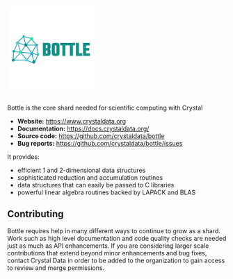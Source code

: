 # <img alt="Bottle" src="./static/bottlelogo.png">

Bottle is the core shard needed for scientific computing with Crystal

- **Website:** https://www.crystaldata.org
- **Documentation:** https://docs.crystaldata.org/
- **Source code:** https://github.com/crystaldata/bottle
- **Bug reports:** https://github.com/crystaldata/bottle/issues

It provides:

- efficient 1 and 2-dimensional data structures
- sophisticated reduction and accumulation routines
- data structures that can easily be passed to C libraries
- powerful linear algebra routines backed by LAPACK and BLAS

Contributing
------------
Bottle requires help in many different ways to continue to grow as a shard.
Work such as high level documentation and code quality checks are needed just
as much as API enhancements.  If you are considering larger scale contributions
that extend beyond minor enhancements and bug fixes, contact Crystal Data
in order to be added to the organization to gain access to review and merge
permissions.

